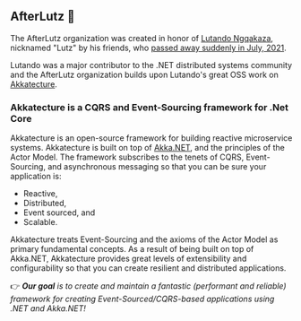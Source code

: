 ## AfterLutz 👋
The AfterLutz organization was created in honor of [Lutando Ngqakaza](https://github.com/Lutando), nicknamed "Lutz" by his friends, who [passed away suddenly in July, 2021](https://github.com/Lutando/Akkatecture/issues/446).

Lutando was a major contributor to the .NET distributed systems community and the AfterLutz organization builds upon Lutando's great OSS work on [Akkatecture](https://github.com/AfterLutz/Akkatecture).

### Akkatecture is a CQRS and Event-Sourcing framework for .Net Core
Akkatecture is an open-source framework for building reactive microservice systems. Akkatecture is built on top of [Akka.NET](https://getakka.net/), and the principles of the Actor Model. The framework subscribes to the tenets of CQRS, Event-Sourcing, and asynchronous messaging so that you can be sure your application is:

* Reactive,
* Distributed,
* Event sourced, and
* Scalable.

Akkatecture treats Event-Sourcing and the axioms of the Actor Model as primary fundamental concepts. As a result of being built on top of Akka.NET, Akkatecture provides great levels of extensibility and configurability so that you can create resilient and distributed applications.

👉 ***Our goal** is to create and maintain a fantastic (performant and reliable) framework for creating Event-Sourced/CQRS-based applications using .NET and Akka.NET!*
